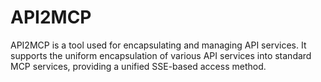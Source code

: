 # API2MCP
API2MCP is a tool used for encapsulating and managing API services. It supports the uniform encapsulation of various API services into standard MCP services, providing a unified SSE-based access method.
